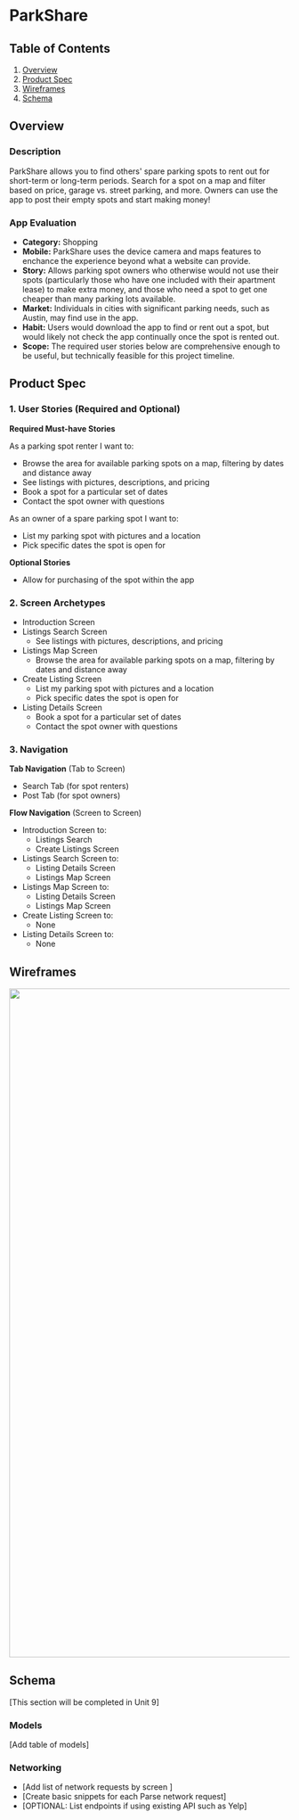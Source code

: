 # ParkShare

## Table of Contents
1. [Overview](#Overview)
1. [Product Spec](#Product-Spec)
1. [Wireframes](#Wireframes)
2. [Schema](#Schema)

## Overview
### Description
ParkShare allows you to find others' spare parking spots to rent out for short-term or long-term periods. Search for a spot on a map and filter based on price, garage vs. street parking, and more. Owners can use the app to post their empty spots and start making money!

### App Evaluation
- **Category:** Shopping
- **Mobile:** ParkShare uses the device camera and maps features to enchance the experience beyond what a website can provide.
- **Story:** Allows parking spot owners who otherwise would not use their spots (particularly those who have one included with their apartment lease) to make extra money, and those who need a spot to get one cheaper than many parking lots available.
- **Market:** Individuals in cities with significant parking needs, such as Austin, may find use in the app.
- **Habit:** Users would download the app to find or rent out a spot, but would likely not check the app continually once the spot is rented out.
- **Scope:** The required user stories below are comprehensive enough to be useful, but technically feasible for this project timeline.

## Product Spec

### 1. User Stories (Required and Optional)

**Required Must-have Stories**

As a parking spot renter I want to:
* Browse the area for available parking spots on a map, filtering by dates and distance away
* See listings with pictures, descriptions, and pricing
* Book a spot for a particular set of dates
* Contact the spot owner with questions

As an owner of a spare parking spot I want to:
* List my parking spot with pictures and a location
* Pick specific dates the spot is open for


**Optional Stories**

* Allow for purchasing of the spot within the app

### 2. Screen Archetypes

* Introduction Screen
* Listings Search Screen
    * See listings with pictures, descriptions, and pricing
* Listings Map Screen
    * Browse the area for available parking spots on a map, filtering by dates and distance away
* Create Listing Screen
    * List my parking spot with pictures and a location
    * Pick specific dates the spot is open for
* Listing Details Screen
    * Book a spot for a particular set of dates
    * Contact the spot owner with questions

### 3. Navigation

**Tab Navigation** (Tab to Screen)

* Search Tab (for spot renters)
* Post Tab (for spot owners)

**Flow Navigation** (Screen to Screen)

* Introduction Screen to:
    * Listings Search
    * Create Listings Screen
* Listings Search Screen to:
    * Listing Details Screen
    * Listings Map Screen
* Listings Map Screen to:
    * Listing Details Screen
    * Listings Map Screen
* Create Listing Screen to:
    * None
* Listing Details Screen to:
    * None


## Wireframes
<img src="https://raw.githubusercontent.com/codepath-group-2/ParkShare/master/Mockups/ParkShareMockup.png" width=1200>


## Schema
[This section will be completed in Unit 9]
### Models
[Add table of models]
### Networking
- [Add list of network requests by screen ]
- [Create basic snippets for each Parse network request]
- [OPTIONAL: List endpoints if using existing API such as Yelp]
